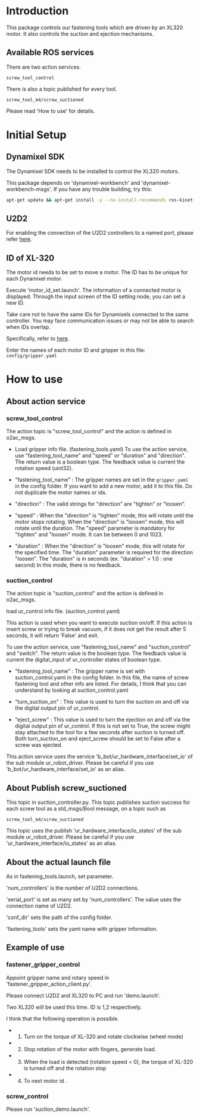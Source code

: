 # Introduction
This package controls our fastening tools which are driven by an XL320 motor. 
It also controls the suction and ejection mechanisms.

## Available ROS services
There are two action services.

```
screw_tool_control
```

There is also a topic published for every tool.

```
screw_tool_m4/screw_suctioned
```

Please read 'How to use' for details. 

# Initial Setup
## Dynamixel SDK

The Dynamixel SDK needs to be installed to control the XL320 motors.

This package depends on 'dynamixel-workbench' and 'dynamixel-workbench-msgs'. If you have any trouble building, try this:
```bash
apt-get update && apt-get install -y --no-install-recommends ros-kinetic-dynamixel-sdk
```

## U2D2

For enabling the connection of the U2D2 controllers to a named port, please refer [here](https://gitlab.com/o2ac/ur-o2ac/blob/develop/udev-rules.md).

## ID of XL-320

The motor id needs to be set to move a motor. The ID has to be unique for each Dynamixel motor.

Execute 'motor_id_set.launch'.
The information of a connected motor is displayed.
Through the input screen of the ID setting node, you can set a new ID.

Take care not to have the same IDs for Dynamixels connected to the same controller. You may face communication issues or may not be able to search when IDs overlap.

Specifically, refer to [here](http://support.robotis.com/en/product/actuator/dynamixel_x/xl_series/xl-320.htm#Actuator_Address_03).

Enter the names of each motor ID and gripper in this file: `config/gripper.yaml`

# How to use
## About action service

### screw_tool_control

The action topic is "screw_tool_control" and the action is defined in o2ac_msgs.

- Load gripper info file. (fastening_tools.yaml)
To use the action service, use "fastening_tool_name" and "speed" or "duration" and "direction".
The return value is a boolean type.
The feedback value is current the rotation speed (uint32).

- "fastening_tool_name" : 
The gripper names are set in the `gripper.yaml` in the config folder.
If you want to add a new motor, add it to this file.
Do not duplicate the motor names or ids.

- "direction" : 
The valid strings for "direction" are "tighten" or "loosen".

- "speed" : 
When the "direction" is "tighten" mode, this will rotate until the motor stops rotating.
When the "direction" is "loosen" mode, this will rotate until the duration.
The "speed" parameter is mandatory for "tighten" and "loosen" mode.
It can be between 0 and 1023.

- "duration" : 
When the "direction" is "loosen" mode, this will rotate for the specified time.
The "duration" parameter is required for the direction "loosen".
The "duration" is in seconds (ex. "duration" = 1.0 : one second) 
In this mode, there is no feedback.

### suction_control

The action topic is "suction_control" and the action is defined in o2ac_msgs.

load ur_control info file. (suction_control.yaml)

This action is used when you want to execute suction on/off.
If this action is insert screw or trying to break vacuum, if it does not get the result after 5 seconds, it will return 'False' and exit.

To use the action service, use "fastening_tool_name" and "suction_control" and "switch".
The return value is the boolean type.
The feedback value is current the digital_input of ur_controller states of boolean type.

- "fastening_tool_name" : 
The gripper name is set with suction_control.yaml in the config folder.
In this file, the name of screw fastening tool and other info are listed.
For details, I think that you can understand by looking at suction_control.yaml

- "turn_suction_on" :
This value is used to turn the suction on and off via the digital output pin of ur_control.

- "eject_screw" :
This value is used to turn the ejection on and off via the digital output pin of ur_control. If this is not set to True, the screw might stay attached to the tool for a few seconds after suction is turned off. Both turn_suction_on and eject_screw should be set to False after a screw was ejected.

This action service uses the service 'b_bot/ur_hardware_interface/set_io' of the sub module ur_robot_driver.
Please be careful if you use 'b_bot/ur_hardware_interface/set_io' as an alias.

## About Publish screw_suctioned

This topic in suction_controller.py.
This topic publishes suction success for each screw tool as a std_msgs/Bool message, on a topic such as 

```
screw_tool_m4/screw_suctioned
```

This topic uses the publish 'ur_hardware_interface/io_states' of the sub module ur_robot_driver.
Please be careful if you use 'ur_hardware_interface/io_states' as an alias.


## About the actual launch file

As in fastening_tools.launch, set parameter.

'num_controllers' is the number of U2D2 connections.

'serial_port' is set as many set by 'num_controllers'. 
The value uses the connection name of U2D2.

'conf_dir' sets the path of the config folder.

'fastening_tools' sets the yaml name with gripper information.


## Example of use
### fastener_gripper_control 

Appoint gripper name and rotary speed in 'fastener_gripper_action_client.py'.

Please connect U2D2 and XL320 to PC and run 'demo.launch'.

Two XL320 will be used this time.
ID is 1,2 respectively.

I think that the following operation is possible.

- 1. Turn on the torque of XL-320 and rotate clockwise (wheel mode)
- 2. Stop rotation of the motor with fingers, generate load.
- 3. When the load is detected (rotation speed = 0), the torque of XL-320 is turned off and the rotation stop
- 4. To next motor id .


### screw_control

Please run 'suction_demo.launch'.


